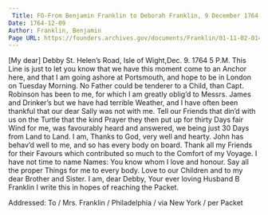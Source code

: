 ```yaml
---
 Title: FO-From Benjamin Franklin to Deborah Franklin, 9 December 1764
Date: 1764-12-09
Author: Franklin, Benjamin
Page URL: https://founders.archives.gov/documents/Franklin/01-11-02-0148
---
```


[My dear] Debby
St. Helen’s Road, Isle of Wight,Dec. 9. 1764 5 P.M.
This Line is just to let you know that we have this moment come to an Anchor here, and that I am going ashore at Portsmouth, and hope to be in London on Tuesday Morning. No Father could be tenderer to a Child, than Capt. Robinson has been to me, for which I am greatly oblig’d to Messrs. James and Drinker’s but we have had terrible Weather, and I have often been thankful that our dear Sally was not with me. Tell our Friends that din’d with us on the Turtle that the kind Prayer they then put up for thirty Days fair Wind for me, was favourably heard and answered, we being just 30 Days from Land to Land. I am, Thanks to God, very well and hearty. John has behav’d well to me, and so has every body on board. Thank all my Friends for their Favours which contributed so much to the Comfort of my Voyage. I have not time to name Names: You know whom I love and honour. Say all the proper Things for me to every body. Love to our Children and to my dear Brother and Sister. I am, dear Debby, Your ever loving Husband
B Franklin
I write this in hopes of reaching the Packet.
 
Addressed: To / Mrs. Franklin / Philadelphia / via New York / per Packet

